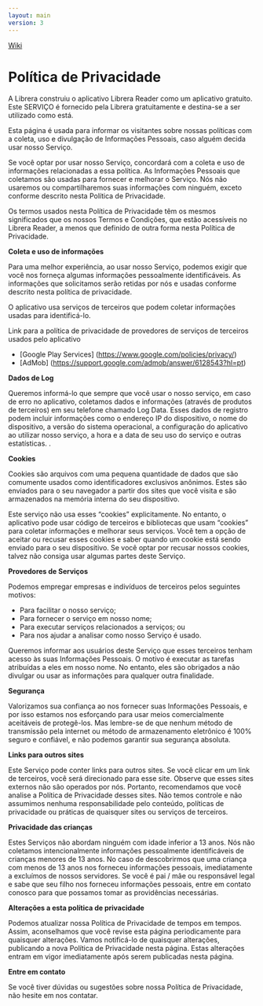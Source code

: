 ```yaml
---
layout: main
version: 3
---
```

[Wiki](/wiki/pt)

# Política de Privacidade

A Librera construiu o aplicativo Librera Reader como um aplicativo gratuito. Este SERVIÇO é fornecido pela Librera gratuitamente e destina-se a ser utilizado como está.

Esta página é usada para informar os visitantes sobre nossas políticas com a coleta, uso e divulgação de Informações Pessoais, caso alguém decida usar nosso Serviço.

Se você optar por usar nosso Serviço, concordará com a coleta e uso de informações relacionadas a essa política. As Informações Pessoais que coletamos são usadas para fornecer e melhorar o Serviço. Nós não usaremos ou compartilharemos suas informações com ninguém, exceto conforme descrito nesta Política de Privacidade.

Os termos usados nesta Política de Privacidade têm os mesmos significados que os nossos Termos e Condições, que estão acessíveis no Librera Reader, a menos que definido de outra forma nesta Política de Privacidade.

**Coleta e uso de informações**

Para uma melhor experiência, ao usar nosso Serviço, podemos exigir que você nos forneça algumas informações pessoalmente identificáveis. As informações que solicitamos serão retidas por nós e usadas conforme descrito nesta política de privacidade.

O aplicativo usa serviços de terceiros que podem coletar informações usadas para identificá-lo.

Link para a política de privacidade de provedores de serviços de terceiros usados pelo aplicativo

* [Google Play Services] (https://www.google.com/policies/privacy/)
* [AdMob] (https://support.google.com/admob/answer/6128543?hl=pt)

**Dados de Log**

Queremos informá-lo que sempre que você usar o nosso serviço, em caso de erro no aplicativo, coletamos dados e informações (através de produtos de terceiros) em seu telefone chamado Log Data. Esses dados de registro podem incluir informações como o endereço IP do dispositivo, o nome do dispositivo, a versão do sistema operacional, a configuração do aplicativo ao utilizar nosso serviço, a hora e a data de seu uso do serviço e outras estatísticas. .

**Cookies**

Cookies são arquivos com uma pequena quantidade de dados que são comumente usados como identificadores exclusivos anônimos. Estes são enviados para o seu navegador a partir dos sites que você visita e são armazenados na memória interna do seu dispositivo.

Este serviço não usa esses “cookies” explicitamente. No entanto, o aplicativo pode usar código de terceiros e bibliotecas que usam “cookies” para coletar informações e melhorar seus serviços. Você tem a opção de aceitar ou recusar esses cookies e saber quando um cookie está sendo enviado para o seu dispositivo. Se você optar por recusar nossos cookies, talvez não consiga usar algumas partes deste Serviço.

**Provedores de Serviços**

Podemos empregar empresas e indivíduos de terceiros pelos seguintes motivos:

* Para facilitar o nosso serviço;
* Para fornecer o serviço em nosso nome;
* Para executar serviços relacionados a serviços; ou
* Para nos ajudar a analisar como nosso Serviço é usado.

Queremos informar aos usuários deste Serviço que esses terceiros tenham acesso às suas Informações Pessoais. O motivo é executar as tarefas atribuídas a eles em nosso nome. No entanto, eles são obrigados a não divulgar ou usar as informações para qualquer outra finalidade.

**Segurança**

Valorizamos sua confiança ao nos fornecer suas Informações Pessoais, e por isso estamos nos esforçando para usar meios comercialmente aceitáveis de protegê-los. Mas lembre-se de que nenhum método de transmissão pela internet ou método de armazenamento eletrônico é 100% seguro e confiável, e não podemos garantir sua segurança absoluta.

**Links para outros sites**

Este Serviço pode conter links para outros sites. Se você clicar em um link de terceiros, você será direcionado para esse site. Observe que esses sites externos não são operados por nós. Portanto, recomendamos que você analise a Política de Privacidade desses sites. Não temos controle e não assumimos nenhuma responsabilidade pelo conteúdo, políticas de privacidade ou práticas de quaisquer sites ou serviços de terceiros.

**Privacidade das crianças**

Estes Serviços não abordam ninguém com idade inferior a 13 anos. Nós não coletamos intencionalmente informações pessoalmente identificáveis de crianças menores de 13 anos. No caso de descobrirmos que uma criança com menos de 13 anos nos forneceu informações pessoais, imediatamente a excluímos de nossos servidores. Se você é pai / mãe ou responsável legal e sabe que seu filho nos forneceu informações pessoais, entre em contato conosco para que possamos tomar as providências necessárias.

**Alterações a esta política de privacidade**

Podemos atualizar nossa Política de Privacidade de tempos em tempos. Assim, aconselhamos que você revise esta página periodicamente para quaisquer alterações. Vamos notificá-lo de quaisquer alterações, publicando a nova Política de Privacidade nesta página. Estas alterações entram em vigor imediatamente após serem publicadas nesta página.

**Entre em contato**

Se você tiver dúvidas ou sugestões sobre nossa Política de Privacidade, não hesite em nos contatar.
